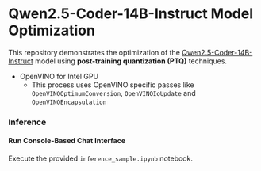 # Qwen2.5-Coder-14B-Instruct Model Optimization

This repository demonstrates the optimization of the [Qwen2.5-Coder-14B-Instruct](https://huggingface.co/Qwen/Qwen2.5-Coder-14B-Instruct) model using **post-training quantization (PTQ)** techniques.
- OpenVINO for Intel GPU
   + This process uses OpenVINO specific passes like `OpenVINOOptimumConversion`, `OpenVINOIoUpdate` and `OpenVINOEncapsulation`

### **Inference**

#### **Run Console-Based Chat Interface**
Execute the provided `inference_sample.ipynb` notebook.
